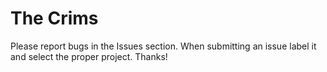 # The Crims

Please report bugs in the Issues section. When submitting an issue label it and select the proper project. Thanks!

